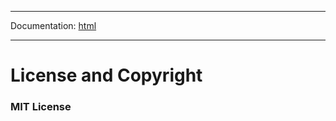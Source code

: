 -----

Documentation: [html](https://420integrated.com/wiki/)

-----

License and Copyright
=====================

### MIT License

